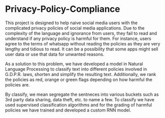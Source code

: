 # Privacy-Policy-Compliance

This project is designed to help naive social media users with the complicated privacy policies of social media applications. Due to the complexity of the language and ignorance from users, they fail to read and understand if any privacy policy is harmful for them.
For instance, users agree to the terms of whatsapp without reading the policies as they are very lengthy and tidious to read. It can be a possibility that some apps might sell user data or use that data for unwanted reasons.

As a solution to this problem, we have developed a model in Natural Language Processing to classify text into different policies involved in G.D.P.R. laws, shorten and simplify the resulting text. Additionally, we rank the policies as red, orange or green flags depending on how harmful the policies are.

By classify, we mean segregate the sentneces into various buckets such as 3rd party data sharing, data theft, etc. to name a few.
To classify we have used supervised classification algorithms and for the grading of harmful policies we have trained and developed a custom RNN model.
